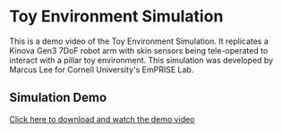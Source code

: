 # Toy Environment Simulation

This is a demo video of the Toy Environment Simulation. It replicates a Kinova Gen3 7DoF robot arm with skin sensors being tele-operated to interact with a pillar toy environment. This simulation was developed by Marcus Lee for Cornell University's EmPRISE Lab.

## Simulation Demo

[Click here to download and watch the demo video](https://raw.githubusercontent.com/marcusrdlee/Toy-Environment-Simulation/main/Compressed%20Simulation%20Demo%2009-08-2023.mp4)
